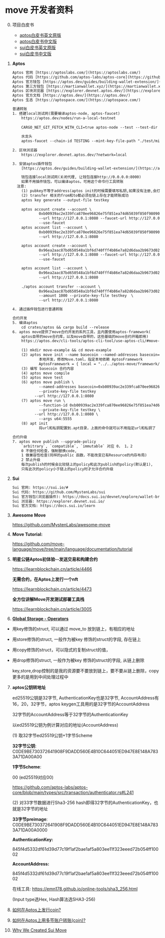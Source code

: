 
# move 开发者资料

0. 项目白皮书
    - [aptos白皮书英文原版](https://aptos.dev/assets/files/2022.08.11.10.00.aptos_whitepaper-47099b4b907b432f81fc0effd34f3b6a.pdf)
    - [aptos白皮书中文版](./docs/aptos_whitepaper_by_moveworld.pdf)
    - [sui白皮书英文原版](https://github.com/MystenLabs/sui/blob/main/doc/paper/sui.pdf)
    - [sui白皮书中文版](./docs/sui_whitepaper_by_moveworld.pdf)

1. ****Aptos****
    ```txt
    Aptos 官网 [https://aptoslabs.com/](https://aptoslabs.com/)
    Aptos 代码 [https://github.com/aptos-labs/aptos-core](https://github.com/aptos-labs/aptos-core)
    Aptos 官方钱包 [https://aptos.dev/guides/building-wallet-extension/](https://aptos.dev/guides/building-wallet-extension/)
    Aptos 第三方钱包 [https://martianwallet.xyz/](https://martianwallet.xyz/)
    Aptos 区块浏览器 [https://explorer.devnet.aptos.dev/](https://explorer.devnet.aptos.dev/)
    Aptos 官方文档 [https://aptos.dev/](https://aptos.dev/)
    Aptos 生态 [https://aptospace.com/](https://aptospace.com/)
    
    普通转账
    1. 搭建local测试网(需要编译aptos-node, aptos-faucet)
        https://aptos.dev/nodes/run-a-local-testnet
        
        CARGO_NET_GIT_FETCH_WITH_CLI=true aptos-node --test --test-dir test
        
        水龙头
        aptos-faucet --chain-id TESTING --mint-key-file-path "./test/mint.key" --address 0.0.0.0 --port 8000 --server-url http://127.0.0.1:8080
        
    2. 区块浏览器
        https://explorer.devnet.aptos.dev/?network=local
    
    3. 安装aptos插件钱包
        [https://aptos.dev/guides/building-wallet-extension/](https://aptos.dev/guides/building-wallet-extension/)
    
        钱包连接local测试网(关闭代理, 让钱包连接http://0.0.0.0:8000)
        如果不用插件钱包，可以编译aptos，可用这个命令行工具转账
      注意: 
        (1) pubkey不等于address(aptos init的时候需要填写私钥,如果没有注册,会打印出account 地址)
        (2) transfer 相关的from和to都必须在链上存在才能转账成功
        aptos key generate --output-file testkey
        
        aptos account create --account \
                0xb00939ac2e339fca870ee96826e75f851ea74d65039f850f980906744f7a7cdd \
                --url http://127.0.0.1:8080 --faucet-url http://127.0.0.1:8000 \
                --use-faucet
        aptos account list --account \
                0xb00939ac2e339fca870ee96826e75f851ea74d65039f850f980906744f7a7cdd \
                --url http://127.0.0.1:8080
    
        aptos account create --account \
                0x96ea2aac87bd650548a1bf6d740fff4b86e7a82d6daa2b9673d026bfe363a32d \
                --url http://127.0.0.1:8080 --faucet-url http://127.0.0.1:8000 \
                --use-faucet
    
        aptos account list --account \
                0x96ea2aac87bd650548a1bf6d740fff4b86e7a82d6daa2b9673d026bfe363a32d \
                --url http://127.0.0.1:8080
        
        ./aptos account transfer --account \
                0x96ea2aac87bd650548a1bf6d740fff4b86e7a82d6daa2b9673d026bfe363a32d \
                --amount 1000 --private-key-file testkey  \
                --url http://127.0.0.1:8080
    
    4. 通过插件钱包进行普通转账
    
    合约开发
    5. 编译aptos
        cd crates/aptos && cargo build --release
    6. aptos move提供了move合约开发的系列工具，且内置使用aptos-framework(
        aptos自带的move合约库，以及move自带的，这些基础的move合约开箱即用)
        https://aptos.dev/cli-tools/aptos-cli-tool/use-aptos-cli/#move-examples
        
        (1) mkdir move-example && cd move-example
        (2) aptos move init --name basecoin --named-addresses basecoin=0xCAFE
                本地开发，修改Move.toml，指定本地依赖 AptosFramework
                AptosFramework = { local = "../../aptos-move/framework/aptos-framework" }
        (3) 编写 basecoin 合约内容
        (4) aptos move compile
        (5) aptos move test
        (6) aptos move publish \
                --named-addresses basecoin=0xb00939ac2e339fca870ee96826e75f851ea74d65039f850f980906744f7a7cdd \
                --private-key-file testkey 
              --url http://127.0.0.1:8080
        (7) aptos move run \
                --function-id 0xb00939ac2e339fca870ee96826e75f851ea74d65039f850f980906744f7a7cdd::BasicCoin::mint \ 
                --private-key-file testkey \
              --url http://127.0.0.1:8080 \
                --args u64:5555
        (8) apt init
                将url和私钥配置到.apt目录，上面的命令就可以不用指定url和私钥了
    
    合约升级
    7. aptos move publish --upgrade-policy 
        `arbitrary`, `compatible`, `immutable` 对应 0， 1，2
        0 不做任何检查，强制替换code,
        1 做兼容性检查(同样的public 函数，不能改变已有Resource的内存布局)
        2 禁止升级
        每次publish的时候会比较链上的policy和此次publish的policy(默认是1),
        只有此次的policy小于链上的policy时才允许合约升级
    ```

2. ****Sui****
    ```txt
    Sui 官网: https://sui.io/#
    Sui 代码: https://github.com/MystenLabs/sui
    Sui 官方钱包(浏览器插件): https://docs.sui.io/devnet/explore/wallet-browser
    Sui 浏览器: https://explorer.devnet.sui.io/
    Sui 官方文档: https://docs.sui.io/learn
    ```

3. ****Awesome Move****

   https://github.com/MystenLabs/awesome-move

4. ****Move Tutorial:****

    https://github.com/move-language/move/tree/main/language/documentation/tutorial

5. ****明星公链Aptos初体验--发送交易和构建合约****

   https://learnblockchain.cn/article/4466

   ****无需合约，在Aptos上发行一个nft****

   https://learnblockchain.cn/article/4473

   ****全方位讲解Move开发测试部署工具栈****

   https://learnblockchain.cn/article/3005


6. **[Global Storage - Operators](https://move-language.github.io/move/global-storage-operators.html#global-storage---operators)**

- 用key修饰的struct, 可以通过 move_to 放到链上，有相应的地址
- 用store修饰的struct, 一般作为被key 修饰的struct的字段, 存在链上
- 用copy修饰的struct，可以隐式的复制struct的值，
- 用drop修饰的struct, 一般作为被key 修饰的struct的字段, 从链上删除

   key,store,drop控制的是我的资源要不要放到链上，要不要从链上删除，copy 更多的是用到中间处理过程中

7. ****aptos公钥转地址****

    ed25519公钥是32字节, AuthenticationKey也是32字节, AccountAddress有16，20，32字节，aptos keygen工具用的是32字节的AccountAddress

    32字节的AccountAddress等于32字节的AuthenticationKey

    以ed25519公钥为例计算对应的地址(AccountAddress)

    (1) 取32字节ed25519公钥+1字节Scheme

    **32字节公钥**: C0DE9BE730372641908F9DADD560E4B10C644051ED947E8E148A7833A71DA00A00

    **1字节Scheme**:

    00 (ed25519对应00)

    https://github.com/aptos-labs/aptos-core/blob/main/types/src/transaction/authenticator.rs#L241

    (2) 对33字节数据进行Sha3-256 hash即得32字节的AuthenticationKey，也就是32字节的地址

    **33字节preimage**:
    C0DE9BE730372641908F9DADD560E4B10C644051ED947E8E148A7833A71DA00A0000

    **AuthenticationKey:**

    845f4d5332df61d39d77c19f1af2bae1af5a803ee11f323eeed72b054ff10002

    **AccountAddress:**

    845f4d5332df61d39d77c19f1af2bae1af5a803ee11f323eeed72b054ff10002

    在线工具: https://emn178.github.io/online-tools/sha3_256.html

    (Input type选Hex, Hash算法选SHA3-256)

8. [如何在Aptos上发行coin?](./mycoin/README.md)
9. [如何在Aptos上用多签账户转账(coin)?](./multisig-transaction/README.md)
10. [Why We Created Sui Move](https://medium.com/mysten-labs/why-we-created-sui-move-6a234656c36b)

